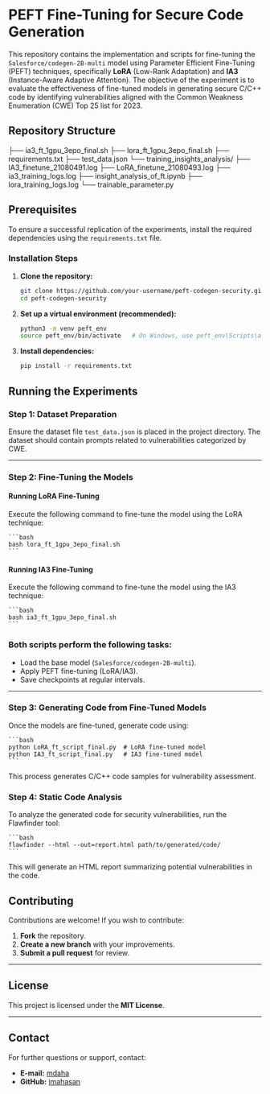 # PEFT Fine-Tuning for Secure Code Generation

This repository contains the implementation and scripts for fine-tuning the `Salesforce/codegen-2B-multi` model using Parameter Efficient Fine-Tuning (PEFT) techniques, specifically **LoRA** (Low-Rank Adaptation) and **IA3** (Instance-Aware Adaptive Attention). The objective of the experiment is to evaluate the effectiveness of fine-tuned models in generating secure C/C++ code by identifying vulnerabilities aligned with the Common Weakness Enumeration (CWE) Top 25 list for 2023.

## Repository Structure


├── ia3_ft_1gpu_3epo_final.sh
├── lora_ft_1gpu_3epo_final.sh
├── requirements.txt
├── test_data.json
└── training_insights_analysis/
    ├── IA3_finetune_21080491.log
    ├── LoRA_finetune_21080493.log
    ├── ia3_training_logs.log
    ├── insight_analysis_of_ft.ipynb
    ├── lora_training_logs.log
    └── trainable_parameter.py


## Prerequisites

To ensure a successful replication of the experiments, install the required dependencies using the `requirements.txt` file.

### Installation Steps

1. **Clone the repository:**

    ```bash
    git clone https://github.com/your-username/peft-codegen-security.git
    cd peft-codegen-security
    ```

2. **Set up a virtual environment (recommended):**

    ```bash
    python3 -m venv peft_env
    source peft_env/bin/activate   # On Windows, use peft_env\Scripts\activate
    ```

3. **Install dependencies:**

    ```bash
    pip install -r requirements.txt
    ```

## Running the Experiments

### Step 1: Dataset Preparation

Ensure the dataset file `test_data.json` is placed in the project directory. The dataset should contain prompts related to vulnerabilities categorized by CWE.

---

### Step 2: Fine-Tuning the Models

#### Running LoRA Fine-Tuning

Execute the following command to fine-tune the model using the LoRA technique:

    ```bash
    bash lora_ft_1gpu_3epo_final.sh
    ```

#### Running IA3 Fine-Tuning

Execute the following command to fine-tune the model using the IA3 technique:

    ```bash
    bash ia3_ft_1gpu_3epo_final.sh
    ```

### Both scripts perform the following tasks:

- Load the base model (`Salesforce/codegen-2B-multi`).
- Apply PEFT fine-tuning (LoRA/IA3).
- Save checkpoints at regular intervals.

---

### Step 3: Generating Code from Fine-Tuned Models

Once the models are fine-tuned, generate code using:

    ```bash
    python LoRA_ft_script_final.py  # LoRA fine-tuned model
    python IA3_ft_script_final.py   # IA3 fine-tuned model
    ```

This process generates C/C++ code samples for vulnerability assessment.

### Step 4: Static Code Analysis

To analyze the generated code for security vulnerabilities, run the Flawfinder tool:

    ```bash
    flawfinder --html --out=report.html path/to/generated/code/
    ```

This will generate an HTML report summarizing potential vulnerabilities in the code.

## Contributing

Contributions are welcome! If you wish to contribute:

1. **Fork** the repository.
2. **Create a new branch** with your improvements.
3. **Submit a pull request** for review.

---

## License

This project is licensed under the **MIT License**.

---

## Contact

For further questions or support, contact:

- **E-mail:** [mdaha](mailto:mdaha@ntnu.no)
- **GitHub:** [imahasan](mdaha@ntnu.no)
